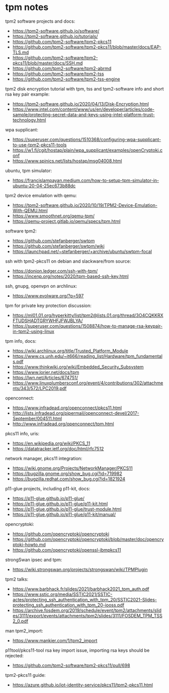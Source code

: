 # tpm notes

tpm2 software projects and docs:
* https://tpm2-software.github.io/software/
* https://tpm2-software.github.io/tutorials/
* https://github.com/tpm2-software/tpm2-pkcs11
* https://github.com/tpm2-software/tpm2-pkcs11/blob/master/docs/EAP-TLS.md
* https://github.com/tpm2-software/tpm2-pkcs11/blob/master/docs/SSH.md
* https://github.com/tpm2-software/tpm2-abrmd
* https://github.com/tpm2-software/tpm2-tss
* https://github.com/tpm2-software/tpm2-tss-engine

tpm2 disk encryption tutorial with tpm, tss and tpm2-software info and short
rsa key pair example:
* https://tpm2-software.github.io/2020/04/13/Disk-Encryption.html
* https://www.intel.com/content/www/us/en/developer/articles/code-sample/protecting-secret-data-and-keys-using-intel-platform-trust-technology.html

wpa supplicant:
* https://superuser.com/questions/1510368/configuring-wpa-supplicant-to-use-tpm2-pkcs11-tools
* https://w1.fi/cgit/hostap/plain/wpa_supplicant/examples/openCryptoki.conf
* https://www.spinics.net/lists/hostap/msg04008.html

ubuntu, tpm simulator:
* https://francislampayan.medium.com/how-to-setup-tpm-simulator-in-ubuntu-20-04-25ec673b88dc

tpm2 device emulation with qemu:
* https://tpm2-software.github.io/2020/10/19/TPM2-Device-Emulation-With-QEMU.html
* https://www.smoothnet.org/qemu-tpm/
* https://qemu-project.gitlab.io/qemu/specs/tpm.html

software tpm2:
* https://github.com/stefanberger/swtpm
* https://github.com/stefanberger/swtpm/wiki
* https://launchpad.net/~stefanberger/+archive/ubuntu/swtpm-focal

ssh with tpm2-pkcs11 on debian and slackware/from source:
* https://donjon.ledger.com/ssh-with-tpm/
* https://incenp.org/notes/2020/tpm-based-ssh-key.html

ssh, gnupg, openvpn on archlinux:
* https://www.evolware.org/?p=597

tpm for private key protection discussion:
* https://ml01.01.org/hyperkitty/list/tpm2@lists.01.org/thread/3O4CQKKRXFTUDSHADTGRYWHFJFWJBLYA/
* https://superuser.com/questions/1508874/how-to-manage-rsa-keypair-in-tpm2-using-linux

tpm info, docs:
* https://wiki.archlinux.org/title/Trusted_Platform_Module
* https://www.cs.unh.edu/~it666/reading_list/Hardware/tpm_fundamentals.pdf
* https://www.thinkwiki.org/wiki/Embedded_Security_Subsystem
* https://www.lorier.net/docs/tpm
* https://lwn.net/Articles/674751/
* https://www.linuxplumbersconf.org/event/4/contributions/302/attachments/343/572/LPC2019.pdf

openconnect:
* https://www.infradead.org/openconnect/pkcs11.html
* http://lists.infradead.org/pipermail/openconnect-devel/2017-September/004511.html
* http://www.infradead.org/openconnect/tpm.html

pkcs11 info, uris:
* https://en.wikipedia.org/wiki/PKCS_11
* https://datatracker.ietf.org/doc/html/rfc7512

network manager, pkcs11 integration:
* https://wiki.gnome.org/Projects/NetworkManager/PKCS11
* https://bugzilla.gnome.org/show_bug.cgi?id=719982
* https://bugzilla.redhat.com/show_bug.cgi?id=1821924

p11-glue projects, including p11-kit, docs:
* https://p11-glue.github.io/p11-glue/
* https://p11-glue.github.io/p11-glue/p11-kit.html
* https://p11-glue.github.io/p11-glue/trust-module.html
* https://p11-glue.github.io/p11-glue/p11-kit/manual/

opencryptoki:
* https://github.com/opencryptoki/opencryptoki
* https://github.com/opencryptoki/opencryptoki/blob/master/doc/opencryptoki-howto.md
* https://github.com/opencryptoki/openssl-ibmpkcs11

strongSwan ipsec and tpm:
* https://wiki.strongswan.org/projects/strongswan/wiki/TPMPlugin

tpm2 talks:
* https://www.barbhack.fr/slides/2021/barbhack2021_tpm_auth.pdf
* https://www.sstic.org/media/SSTIC2021/SSTIC-actes/protecting_ssh_authentication_with_tpm_20/SSTIC2021-Slides-protecting_ssh_authentication_with_tpm_20-iooss.pdf
* https://archive.fosdem.org/2019/schedule/event/tpm2/attachments/slides/3111/export/events/attachments/tpm2/slides/3111/FOSDEM_TPM_TSS2_0.pdf

man tpm2_import:
* https://www.mankier.com/1/tpm2_import

p11tool/pkcs11-tool rsa key import issue, importing rsa keys should be
rejected:
* https://github.com/tpm2-software/tpm2-pkcs11/pull/698

tpm2-pkcs11 guide:
* https://azure.github.io/iot-identity-service/pkcs11/tpm2-pkcs11.html
